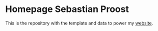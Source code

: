 # Homepage Sebastian Proost

This is the repository with the template and data to power my [website](https://sebastian.proost.science).
